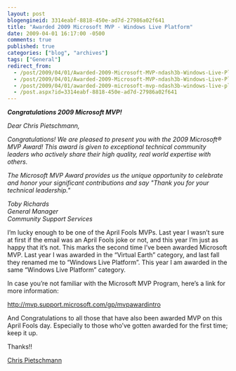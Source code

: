 ```yaml
---
layout: post
blogengineid: 3314eabf-8818-450e-ad7d-27986a02f641
title: "Awarded 2009 Microsoft MVP - Windows Live Platform"
date: 2009-04-01 16:17:00 -0500
comments: true
published: true
categories: ["blog", "archives"]
tags: ["General"]
redirect_from: 
  - /post/2009/04/01/Awarded-2009-Microsoft-MVP-ndash3b-Windows-Live-Platform.aspx
  - /post/2009/04/01/Awarded-2009-Microsoft-MVP-ndash3b-Windows-Live-Platform
  - /post/2009/04/01/awarded-2009-microsoft-mvp-ndash3b-windows-live-platform
  - /post.aspx?id=3314eabf-8818-450e-ad7d-27986a02f641
---
```

<!-- more -->

***Congratulations 2009 Microsoft MVP!***

*Dear Chris Pietschmann,*

*Congratulations! We are pleased to present you with the 2009 Microsoft&reg; MVP Award! This award is given to exceptional technical community leaders who actively share their high quality, real world expertise with others.*

*The Microsoft MVP Award provides us the unique opportunity to celebrate and honor your significant contributions and say "Thank you for your technical leadership."*

*Toby Richards     
General Manager       
Community Support Services*

I&rsquo;m lucky enough to be one of the April Fools MVPs. Last year I wasn&rsquo;t sure at first if the email was an April Fools joke or not, and this year I&rsquo;m just as happy that it&rsquo;s not. This marks the second time I&rsquo;ve been awarded Microsoft MVP. Last year I was awarded in the &ldquo;Virtual Earth&rdquo; category, and last fall they renamed me to &ldquo;Windows Live Platform&rdquo;. This year I am awarded in the same &ldquo;Windows Live Platform&rdquo; category.

In case you&rsquo;re not familiar with the Microsoft MVP Program, here&rsquo;s a link for more information:

<a title="http://mvp.support.microsoft.com/gp/mvpawardintro" href="http://mvp.support.microsoft.com/gp/mvpawardintro">http://mvp.support.microsoft.com/gp/mvpawardintro</a>

And Congratulations to all those that have also been awarded MVP on this April Fools day. Especially to those who&rsquo;ve gotten awarded for the first time; keep it up.

Thanks!!

<a href="https://mvp.support.microsoft.com/profile/Pietschmann" target="_blank">Chris Pietschmann</a>
